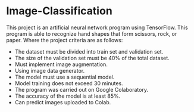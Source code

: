 # Image-Classification

This project is an artificial neural network program using TensorFlow. This program is able to recognize hand shapes that form scissors, rock, or paper. Where the project criteria are as follows:
- The dataset must be divided into train set and validation set.
- The size of the validation set must be 40% of the total dataset.
- Must implement image augmentation.
- Using image data generator.
- The model must use a sequential model.
- Model training does not exceed 30 minutes.
- The program was carried out on Google Colaboratory.
- The accuracy of the model is at least 85%.
- Can predict images uploaded to Colab.
